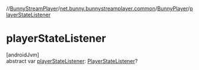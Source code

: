 //[BunnyStreamPlayer](../../../index.md)/[net.bunny.bunnystreamplayer.common](../index.md)/[BunnyPlayer](index.md)/[playerStateListener](player-state-listener.md)

# playerStateListener

[androidJvm]\
abstract var [playerStateListener](player-state-listener.md): [PlayerStateListener](../../net.bunny.bunnystreamplayer/-player-state-listener/index.md)?